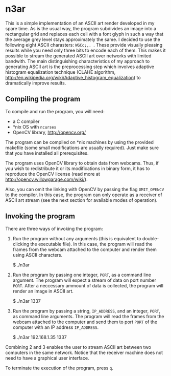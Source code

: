 # n3ar

This is a simple implementation of an ASCII art render developed in my spare time. As is the usual way, the program subdivides an image into a rectangular grid and replaces each cell with a font glyph in such a way that the average grey level stays approximately the same. I decided to use the following eight ASCII charasters: `WGCc;,. `. These provide visually pleasing results while you need only three bits to encode each of them. This makes it possible to stream the generated ASCII art over networks with limited bandwith. The main distinguishing characteristics of my approach to generating ASCII art is the preprocessing step which involves adaptive histogram equalization technique (CLAHE algorithm, <http://en.wikipedia.org/wiki/Adaptive_histogram_equalization>) to dramatically improve results.

## Compiling the program

To compile and run the program, you will need:

* a C compiler
* *nix OS with `ncurses`
* OpenCV library, <http://opencv.org/>

The program can be compiled on *nix machines by using the provided makefile (some small modifications are usually required).
Just make sure that you have installed all prerequisites.

The program uses OpenCV library to obtain data from webcams.
Thus, if you wish to redistribute it or its modifications in binary form, it has to reproduce the OpenCV license (read more at <http://opencv.willowgarage.com/wiki/>).

Also, you can omit the linking with OpenCV by passing the flag `OMIT_OPENCV` to the compiler. In this case, the program can only operate as a receiver of ASCII art stream (see the next section for available modes of operation).
 
## Invoking the program

There are three ways of invoking the program:

1. Run the program without any arguments (this is equivalent to double-clicking the executable file). In this case, the program will read the frames from the webcam attached to the computer and render them using ASCII characters.

	$ ./n3ar

2. Run the program by passing one integer, `PORT`, as a command line argument. The program will expect a stream of data on port number `PORT`. After a neccessary ammount of data is collected, the program will render an image in ASCII art.

	$ ./n3ar 1337

3. Run the program by passing a string, `IP_ADDRESS`, and an integer, `PORT`, as command line arguments. The program will read the frames from the webcam attached to the computer and send them to port `PORT` of the computer with an IP address `IP_ADDRESS`.

	$ ./n3ar 192.168.1.35 1337

Combining 2 and 3 enables the user to stream ASCII art between two computers in the same network. Notice that the receiver machine does not need to have a graphical user interface.

To terminate the execution of the program, press `q`.
